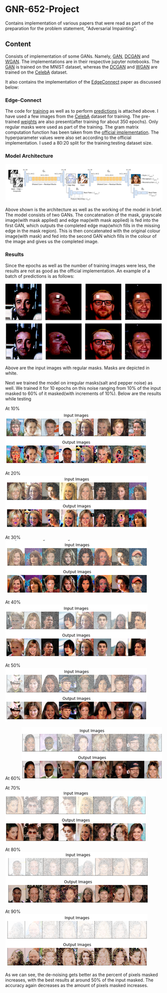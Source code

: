 # GNR-652-Project
Contains implementation of various papers that were read as part of the preparation for the problem statement, "Adversarial Impainting".

## Content
Consists of implementation of some GANs. Namely, [GAN](https://arxiv.org/abs/1406.2661), [DCGAN](https://arxiv.org/abs/1511.06434) and [WGAN](https://arxiv.org/abs/1701.07875). The implementations are in their respective jupyter notebooks. The [GAN](https://github.com/advaitkumar3107/GNR-652-Project/blob/master/GAN.ipynb) is trained on the MNIST dataset, whereas the [DCGAN](https://github.com/advaitkumar3107/GNR-652-Project/blob/master/DCGAN.ipynb) and [WGAN](https://github.com/advaitkumar3107/GNR-652-Project/blob/master/WGAN.ipynb) are trained on the [CelebA](http://mmlab.ie.cuhk.edu.hk/projects/CelebA.html) dataset. 

It also contains the implementation of the [EdgeConnect](https://arxiv.org/abs/1901.00212) paper as discussed below:

### Edge-Connect
The code for [training](https://github.com/advaitkumar3107/GNR-652-Project/blob/master/Edge_Connect_train.ipynb) as well as to perform [predictions](https://github.com/advaitkumar3107/GNR-652-Project/blob/master/Edge_Connect_Predictions.ipynb) is attached above. I have used a few images from the [CelebA](https://github.com/advaitkumar3107/GNR-652-Project/blob/master/celeba/img_align_celeba) dataset for training. The pre-trained [weights](https://github.com/advaitkumar3107/GNR-652-Project/blob/master/weights) are also present(after training for about 350 epochs). Only regular masks were used as part of the training. The gram matrix computation function has been taken from the [official implementation](https://github.com/knazeri/edge-connect). The hyperparameter values were also set according to the official implementation. I used a 80:20 split for the training:testing dataset size.

### Model Architecture
<p align='center'>  
  <img src='https://github.com/advaitkumar3107/GNR-652-Project/blob/master/Model_Architecture.png' width='870'/>
</p>
Above shown is the architecture as well as the working of the model in brief. The model consists of two GANs. The concatenation of the mask, grayscale image(with mask applied) and edge map(with mask applied) is fed into the first GAN, which outputs the completed edge map(which fills in the missing edge in the mask region). This is then concatenated with the original colour image(with mask) and fed into the second GAN which fills in the colour of the image and gives us the completed image.

### Results
Since the epochs as well as the number of training images were less, the results are not as good as the official implementation. An example of a batch of predictions is as follows:
<p align='center'>  
  <img src='https://github.com/advaitkumar3107/GNR-652-Project/blob/master/edge_connect.png' width='870'/>
</p>
Above are the input images with regular masks. Masks are depicted in white. 

Next we trained the model on irregular masks(salt and pepper noise) as well. We trained it for 10 epochs on this noise ranging from 10% of the input masked to 60% of it masked(with increments of 10%). Below are the results while testing

At 10%
![At 10%](https://github.com/advaitkumar3107/GNR-652-Project/blob/master/results/10%25.png)

At 20%
![At 20%](https://github.com/advaitkumar3107/GNR-652-Project/blob/master/results/20%25.png)

At 30%
![At 30%](https://github.com/advaitkumar3107/GNR-652-Project/blob/master/results/30%25.png)

At 40%
![At 40%](https://github.com/advaitkumar3107/GNR-652-Project/blob/master/results/40%25.png)

At 50%
![At 50%](https://github.com/advaitkumar3107/GNR-652-Project/blob/master/results/50%25.png)

At 60%
![At 60%](https://github.com/advaitkumar3107/GNR-652-Project/blob/master/results/60%25.png)

At 70%
![At 70%](https://github.com/advaitkumar3107/GNR-652-Project/blob/master/results/70%25.png)

At 80%
![At 80%](https://github.com/advaitkumar3107/GNR-652-Project/blob/master/results/80%25.png)

At 90%
![At 90%](https://github.com/advaitkumar3107/GNR-652-Project/blob/master/results/90%25.png)

As we can see, the de-noising gets better as the percent of pixels masked increases, with the best results at around 50% of the input masked. The accuracy again decreases as the amount of pixels masked increases.
